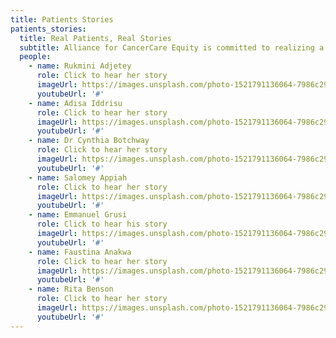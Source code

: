 ```yaml
---
title: Patients Stories
patients_stories:
  title: Real Patients, Real Stories
  subtitle: Alliance for CancerCare Equity is committed to realizing a bold vision of equitable cancer care for every patient in need. As demand for our assistance grows, our commitment to advancing cancer care equity only strengthens.
  people:
    - name: Rukmini Adjetey
      role: Click to hear her story
      imageUrl: https://images.unsplash.com/photo-1521791136064-7986c2920216?q=80&w=2369&auto=format&fit=crop&ixlib=rb-4.1.0&ixid=M3wxMjA3fDB8MHxwaG90by1wYWdlfHx8fGVufDB8fHx8fA%3D%3D
      youtubeUrl: '#'
    - name: Adisa Iddrisu
      role: Click to hear her story
      imageUrl: https://images.unsplash.com/photo-1521791136064-7986c2920216?q=80&w=2369&auto=format&fit=crop&ixlib=rb-4.1.0&ixid=M3wxMjA3fDB8MHxwaG90by1wYWdlfHx8fGVufDB8fHx8fA%3D%3D
      youtubeUrl: '#'
    - name: Dr Cynthia Botchway
      role: Click to hear her story
      imageUrl: https://images.unsplash.com/photo-1521791136064-7986c2920216?q=80&w=2369&auto=format&fit=crop&ixlib=rb-4.1.0&ixid=M3wxMjA3fDB8MHxwaG90by1wYWdlfHx8fGVufDB8fHx8fA%3D%3D
      youtubeUrl: '#'
    - name: Salomey Appiah
      role: Click to hear her story
      imageUrl: https://images.unsplash.com/photo-1521791136064-7986c2920216?q=80&w=2369&auto=format&fit=crop&ixlib=rb-4.1.0&ixid=M3wxMjA3fDB8MHxwaG90by1wYWdlfHx8fGVufDB8fHx8fA%3D%3D
      youtubeUrl: '#'
    - name: Emmanuel Grusi
      role: Click to hear his story
      imageUrl: https://images.unsplash.com/photo-1521791136064-7986c2920216?q=80&w=2369&auto=format&fit=crop&ixlib=rb-4.1.0&ixid=M3wxMjA3fDB8MHxwaG90by1wYWdlfHx8fGVufDB8fHx8fA%3D%3D
      youtubeUrl: '#'
    - name: Faustina Anakwa
      role: Click to hear her story
      imageUrl: https://images.unsplash.com/photo-1521791136064-7986c2920216?q=80&w=2369&auto=format&fit=crop&ixlib=rb-4.1.0&ixid=M3wxMjA3fDB8MHxwaG90by1wYWdlfHx8fGVufDB8fHx8fA%3D%3D
      youtubeUrl: '#'
    - name: Rita Benson
      role: Click to hear her story
      imageUrl: https://images.unsplash.com/photo-1521791136064-7986c2920216?q=80&w=2369&auto=format&fit=crop&ixlib=rb-4.1.0&ixid=M3wxMjA3fDB8MHxwaG90by1wYWdlfHx8fGVufDB8fHx8fA%3D%3D
      youtubeUrl: '#'
---
```

